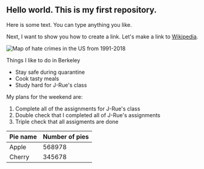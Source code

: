 ## Hello world. This is my first repository.

Here is some text. You can type anything you like.

Next, I want to show you how to create a link. Let's make a link to [Wikipedia](https://wikipedia.org/).

![Map of hate crimes in the US from 1991-2018](https://docs.google.com/spreadsheets/d/e/2PACX-1vRSjDh634iumHVVNOTqLFEocbNzcTXycx_WC8GY9OZuSXurtDXvkitlvZ63XQ-PZJMr1JRB2DLOK13A/pubchart?oid=2108492479&format=image)

Things I like to do in Berkeley

* Stay safe during quarantine
* Cook tasty meals
* Study hard for J-Rue's class

My plans for the weekend are:

1. Complete all of the assignments for J-Rue's class
2. Double check that I completed all of J-Rue's assignments
3. Triple check that all assigments are done

| Pie name | Number of pies |
|----------|----------------|
| Apple    | 568978         |
| Cherry   | 345678         |

